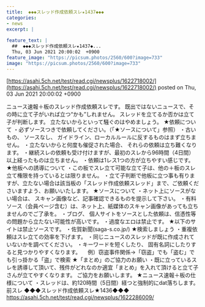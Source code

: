 ```yaml
---
title:  ◆◆◆スレッド作成依頼スレ★1437◆◆◆  
categories:
- news
excerpt: |
  
feature_text: |
  ##  ◆◆◆スレッド作成依頼スレ★1437◆...
  Thu, 03 Jun 2021 20:00:02  +0900
feature_image: "https://picsum.photos/2560/600?image=733"
image: "https://picsum.photos/2560/600?image=733"
---
```


[https://asahi.5ch.net/test/read.cgi/newsplus/1622718002/](https://asahi.5ch.net/test/read.cgi/newsplus/1622718002/)
posted on Thu, 03 Jun 2021 20:00:02  +0900

<!--more-->

ニュース速報＋板のスレッド作成依頼スレです。 既出ではないニュースで、その時に立て子がいれば立つ“かも”しれません。 スレッドを立てるか否かは立て子が判断します。 立たないからといって騒ぐのはやめましょう。 ★依頼について ・必ずソースつきで依頼してください。（「★ソースについて」参照） ・古いもの、 ソースなし、 ガイドライン、ローカルルールに反するものはまず立ちません。 ・立たないからと何度も催促された場合、 それらの依頼は立ち難くなります。 ・継続スレの依頼も受け付けますが、最初のスレから96時間（4日間）以上経ったものは立ちません。 ・依頼は1レス1つの方が立ちやすい感じです。 ★他板への誘導について ・この板でスレ立て可能な立て子は、他の＋板のスレ立て権限を持っているとは限りません。 ・立て子判断で他板に立つ事も有りますが、立たない場合は該当板の「スレッド作成依頼スレッド」まで、ご依頼くださいますよう、お願いいたします。 ★ソースについて ・ネット上にソースがない場合は、 スキャン画像など、記事確認できるものを提示して下さい。 ・有料ソース（会員ページ含む）は、ネット上、紙媒体のスキャン画像があっても立ちませんのでご了承を。 ・ブログ、 個人サイトをソースとした依頼は、信憑性等の問題から立たない可能性が高いです。 ・過度なエロは禁止です。 ★以下のサイトは禁止ソースです。 ・佐賀新聞(saga-s.co.jp/) ★検索しましょう ・重複依頼はスレ立ての効率を下げます。 ・同じニュースのスレッドが既に作成されていないかを調べてください。 ・キーワードを短くしたり、 固有名詞にしたりすると見つかりやすくなります。 　例）窃盗事件関係→「窃盗」でも「盗む」でも引っ掛かる「盗」で検索 ★「まとめ」のご協力のお願い ・既に立っているスレを誘導して頂いて、残件がどれなのか適宜「まとめ」を入れて頂けると立て子さんが立てやすくなります。 ご協力をお願いします。 ★ニュース速報＋板の仕様について ・スレッドは、約120時間（5日間）経つと強制的にdat落ちします。 前スレ ◆◆◆スレッド作成依頼スレ★1436◆◆◆ https://asahi.5ch.net/test/read.cgi/newsplus/1622286009/
